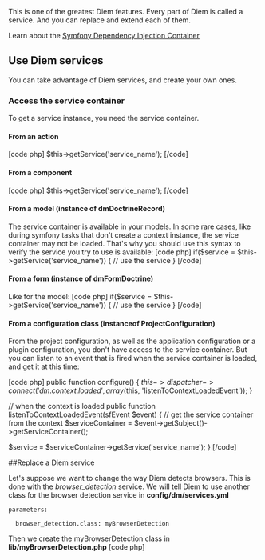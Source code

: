 This is one of the greatest Diem features.
Every part of Diem is called a service. And you can replace and extend each of them.

Learn about the [Symfony Dependency Injection Container](http://components.symfony-project.org/dependency-injection/)

## Use Diem services

You can take advantage of Diem services, and create your own ones.

### Access the service container

To get a service instance, you need the service container.

#### From an action

[code php]
$this->getService('service_name');
[/code]

#### From a component

[code php]
$this->getService('service_name');
[/code]

#### From a model (instance of dmDoctrineRecord)

The service container is available in your models.
In some rare cases, like during symfony tasks that don't create a context instance,
the service container may not be loaded. That's why you should use this syntax
to verify the service you try to use is available:
[code php]
if($service = $this->getService('service_name'))
{
  // use the service
}
[/code]

#### From a form (instance of dmFormDoctrine)

Like for the model:
[code php]
if($service = $this->getService('service_name'))
{
  // use the service
}
[/code]

#### From a configuration class (instanceof ProjectConfiguration)

From the project configuration, as well as the application configuration or a plugin configuration,
you don't have access to the service container. But you can listen to an event
that is fired when the service container is loaded, and get it at this time:

[code php]
public function configure()
{
  $this->dispatcher->connect('dm.context.loaded', array($this, 'listenToContextLoadedEvent'));
}

// when the context is loaded
public function listenToContextLoadedEvent(sfEvent $event)
{
  // get the service container from the context
  $serviceContainer = $event->getSubject()->getServiceContainer();

  $service = $serviceContainer->getService('service_name');
}
[/code]

##Replace a Diem service

Let's suppose we want to change the way Diem detects browsers. This is done with the *browser_detection* service. We will tell Diem to use another class for the browser detection service in
**config/dm/services.yml**
~~~
parameters:

  browser_detection.class: myBrowserDetection
~~~

Then we create the myBrowserDetection class in
**lib/myBrowserDetection.php**
[code php]
<?php
class myBrowserDetection extends dmBrowserDetection
{
  public function execute($userAgent)
  {
    // your own way to detect browser based on USER_AGENT
  }
}
[/code]

## Core

The core services can be used in both admin and front application.
To extend them, use the config/dm/services.yml file.
The original services.yml can be found in dmCorePlugin/config/dm/services.yml.

###markdown
Responsible for parsing [markdown text](http://daringfireball.net/projects/markdown/syntax) and generating HTML.

- **auto_header_id**(bool) whether to generate automatic header ids, based on header text and previous headers structure.

###file backup
Responsible for saving a copy of files edited. All files modified with a Diem code editor are backuped.

- **dir**(string) where to save files, relative to project root directory. Defaults to *data/dm/backup/filesystem*

###text_diff
Responsible for generating visual text diffs

###record_text_diff
Responsible for rendering diffs between two versions of a record

###mail
Responsible for building an email from a DmMailTemplate and a data array, then pass it to Swift.
**This service is not yet ready for usage**

###thread_launcher
Responsible for launching background tasks using an internal shell.

- **cli_file**(string) where to write the task bootstrap, relative to the project root directory

###page_synchronizer
Responsible for adding, updating and removing pages when the site content changes.

###seo_synchronizer
Responsible for updating pages metas when the site content changes.

###cache_cleaner
Responsible for clearing the cache automatically when the site content changes.

- **applications**(array) applications whose cache should be cleared
- **environments**(array) environments whose cache should be cleared
- **safe_models**(array)  when a instance of this models is created/updated/deleted, the cache is **NOT** cleared.

###form_field
Represents a field in a form. Allows chainability in [form template helpers](page:45#form-helpers:form-helpers:display-a-form-widget).

###script_name_resolver
Responsible for finding applications bootstrap urls. Allows to make a link to the site from the admin, and a link to admin from the site.

###error_watcher
Responsible for listening the "application.throw_exception" events and make something with the errors.

- **error_description_class**(string) class used to describe an error
- **mail_superadmin**(bool) send mail to superadmin ( uses superadmin's email )
- **store_in_db**(bool) store error in database

###media_tag_image
Responsible for rendering *img* tags with the [_media helper](page:45#_media-create-a-media). Configurable from the [graphical configuration panel](page:44#graphical-configuration-panel).

###media_tag_flash
Responsible for rendering flash objects with the [_media helper](page:45#_media-create-a-media). Not ready yet, you should extend it if you need it.

###media_tag_video
Responsible for rendering video with the [_media helper](page:45#_media-create-a-media). Not ready yet, you should extend it if you need it.

###media_tag_audio
Responsible for rendering audio with the [_media helper](page:45#_media-create-a-media). Not ready yet, you should extend it if you need it.

###media_resource
Ressource for a media_tag_*

###table_tag
Responsible for rendering HTML tables with the [_table helper](page:45#_table-create-a-table)

###search_engine
Responsible for managing search indices and provide a handfull programming interface.

- **dir**(string) where to save the indices, relative to project root directory

###search_index
Responsible for maintaining and querying an index ( for example, the "en" index )

- **dir**(string) where to save the index, relative to project root directory
- **culture**(string) user will ben given this culture during index population
- **name**(string) index name

###search_document
Responsible for indexing a page

- **culture**(string) user will ben given this culture during document population

###search_hit
Single search result

- **score**(float) hit score in % ( will be set by search_index when creating the hit )
- **page_id**(int) hit page id ( will be set by search_index when creating the hit )

###theme
Responsible for managing a CSS theme

###stylesheet_compressor
Responsible for minifying, merging and compressing stylesheets

- **minify**(bool) whether to minify code
- **gz_compression**(bool) whether to compress with gzip

###javascript_compressor
Responsible for minifying, merging and compressing javascripts

- **minify**(bool) whether to minify code
- **black_list**(array) List of filenames which must not be minified
- **gz_compression**(bool) whether to compress with gzip

###auth_layout_helper
Responsible for rendering the authentication page layout

###cache_manager
Responsible for managing cache

- **meta_cache_class**(string) class for metacache ( use file cache or apc cache depending on server )

###filesystem
Extension of sfFilesystem

###event_log
Responsible for logging all notable events

- **name**(string) the log visible name
- **file**(string) where to save the log file, relative to project root directory
- **entry_service_name**(string) service name for an entry of this log
- **rotation**(bool) enable rotation on the log file ( strongly recommended )
- **max_size_megabytes**(float) max size for the log file before rotating
- **ignore_models**(array) models not to log
- **ignore_internal_actions**(bool) whether to ignore Diem internal actions

###event_log_entry
An entry of the event log

###request_log
Responsible for logging all requests

- **name**(string) the log visible name
- **file**(string) where to save the log file, relative to project root directory
- **entry_service_name**(string) service name for an entry of this log
- **rotation**(bool) enable rotation on the log file ( strongly recommended )
- **max_size_megabytes**(float) max size for the log file before rotating

###request_log_entry
An entry of the request log

###browser
Represents a user browser

###browser_detection
Responsible for detecting user browser depending on its user agent

###page_tree_watcher
Responsible for listening all events that may require a page synchronization, and launch the synchronization if any before redirections.

- **use_thread**( auto, true, false ) whether to launch heavy synchronization tasks on another process

###helper
Object oriented template helper.

- **use_beaf**(bool) whether to use the "before-after" functionality on template helpers

###widget_type_manager
Responsible for managing widget types.

###page_i18n_builder
Multilingual sites only. When a page is created in a culture, this service will generate missing page translations for other cultures.

- **activate_new_translations**(bool) if set to true, the created translations are active and can be accessed by users. Defaults to false

###mime_type_resolver
Detects mime types from file names.

###project_loremizer
Fills the project with random records.

- **nb_records_per_table**(int) how many records to create for each table

###table_loremizer
Fills a table with random records.

- **nb_records**(int) how many records to create for this table
- **create_associations**(bool) create association records

###record_loremizer
Fills the record fields with random values.

- **override**(bool) replace existing values
- **create_associations**(bool) create association records

###doctrine_pager
Responsible for paginating doctrine collections

###web browser
Basic HTTP client. Overrides sfWebBrowser.

###data_load
Responsible for loading default data in the project

##Admin
The admin services can only be used in admin application.
To extend them, use the apps/admin/config/dm/services.yml file.
The original services.yml can be found in dmAdminPlugin/config/dm/services.yml.

###homepage_manager
Responsible for managing and rendering windows on admin homepage.
See the related [dm.admin_homepage.filter_windows event](page:30#events-list:admin-events:dm-admin_homepage-filter_windows).

###bread_crumb
Responsible for building and rendering the admin automatic breadcrumbs.

###log_chart
Responsible for rendering the log chart.

- **name**(string) public name for this chart
- **lifetime**(int) time in seconds to keep a cached version of the chart

###week_chart
Responsible for rendering the week chart.

- **name**(string) public name for this chart
- **lifetime**(int) time in seconds to keep a cached version of the chart

###visit_chart
Responsible for rendering the visit chart.

- **name**(string) public name for this chart
- **lifetime**(int) time in seconds to keep a cached version of the chart

###content_chart
Responsible for rendering the content chart.

- **name**(string) public name for this chart
- **lifetime**(int) time in seconds to keep a cached version of the chart

###browser_chart
Responsible for rendering the browser chart.

- **name**(string) public name for this chart
- **lifetime**(int) time in seconds to keep a cached version of the chart

###gapi
Responsible for fetching data from google analytics.

###link_tag
Responsible for rendering admin link tags with the [_link helper](page:45#link-create-a-link).

###asset_config
Responsible for loading required assets.

###admin_sort_table_form
Generic form to sort a table.

###admin_sort_referers_form
Generic form to sort table's referers.

###layout_helper
Responsible for rendering the admin layout.

###admin_menu
Responsible for building and rendering the admin menu.

###xml_sitemap_generator
Responsible for generating and saving automatic sitemap.xml files.

###related_records_view
Shows a list of records related to another one.

- *new*(bool) wether to add a link to create a new related record
- *sort*(bool) wether to add a link to sort related records
- *max*(int) max number of records to show

###log_view
Responsible for rendering a dmLog instance.

##Front
The front services can only be used in front application.
To extend them, use the apps/front/config/dm/services.yml file.
The original services.yml can be found in dmFrontPlugin/config/dm/services.yml.

###html_sitemap
**deprecated**: Please use **sitemap_menu** instead.
Responsible for building and rendering an HTML sitemap. Not to be confused with the xml sitemap, the HTML one is intended to be displayed on the site.

###sitemap_menu
Responsible for building and rendering an HTML sitemap. Not to be confused with the xml sitemap, the HTML one is intended to be displayed on the site.

###page_not_found_handler
Responsible to redirect or forward the user when the request page is not found.

###form_manager
Responsible for creating and managing front forms.

###link_tag_record
Responsible for rendering a link tag to a record with the [_link helper](page:45#_link-create-a-link). Configurable from the [graphical configuration panel](page:44#graphical-configuration-panel).

###link_tag_page
Responsible for rendering a link tag to a DmPage instance with the [_link helper](page:45#_link-create-a-link). Configurable from the [graphical configuration panel](page:44#graphical-configuration-panel).

###link_tag_media
Responsible for rendering a link tag to a DmMedia instance with the [_link helper](page:45#_link-create-a-link). Configurable from the [graphical configuration panel](page:44#graphical-configuration-panel).

###link_tag_action
Responsible for rendering a link tag to a symfony action with the [_link helper](page:45#_link-create-a-link). Configurable from the [graphical configuration panel](page:44#graphical-configuration-panel).

###link_tag_uri
Responsible for rendering a link tag to an external uri with the [_link helper](page:45#_link-create-a-link). Configurable from the [graphical configuration panel](page:44#graphical-configuration-panel).

###link_tag_error
Responsible for rendering a link tag to an exception with the [_link helper](page:45#_link-create-a-link). Configurable from the [graphical configuration panel](page:44#graphical-configuration-panel).

###link_resource
Ressource for a link_tag_*.

###asset_config
Responsible for loading required assets.

###theme_manager
Responsible for managing available themes.

###widget_view
Responsible for rendering a widget.

###layout_helper
Responsible for rendering the front layout.

###page_helper
Responsible for rendering the front content. Displays Areas, Zones and Widgets. This service has two implementations : page_helper.view_class and page_helper.edit_class. The implementation to use it chosen at runtime depending on the user permissions.

- **widget_css_class_pattern**(string) widget css class generation pattern.
Available variables : %module%, %action%.
Can be let empty to disable automatic widget classes.
Defaults to '%module%_%action%'

###widget_renderer
Responsible for rendering widgets.

- **config_file**(string) path to the widget type configuration file, relative to the project directory

###zone_form
Form used when displaying a zone edition dialog

###page_routing
Responsible for building a page_route from a slug

###page_route
Wraps a page and a culture that match a slug

###front_add_menu
Responsible for building and rendering the front add menu

###front_code_editor_file_menu
Responsible for building and rendering the front code editor file menu

###front_pager_view
Responsible for rendering a sfPager with pagination links